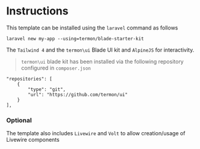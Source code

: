 # Instructions

This template can be installed using the `laravel` command as follows

```
laravel new my-app --using=termon/blade-starter-kit
```

The `Tailwind 4` and  the `termon\ui` Blade UI kit  and `AlpineJS` for interactivity.

> `termon\ui` blade kit has been installed via the following repository configured in `composer.json`
```
"repositories": [
    {
        "type": "git",
        "url": "https://github.com/termon/ui"
    }
],
```

### Optional
The template also includes `Livewire` and `Volt` to allow creation/usage of Livewire components 
